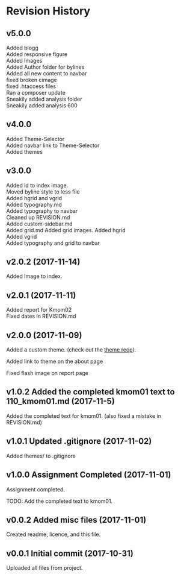 # Revision History

## v5.0.0
Added blogg  
Added responsive figure  
Added Images  
Added Author folder for bylines  
Added all new content to navbar  
fixed broken cimage  
fixed .htaccess files  
Ran a composer update  
Sneakily added analysis folder  
Sneakily added analysis 600  

## v4.0.0
Added Theme-Selector  
Added navbar link to Theme-Selector  
Added themes  

## v3.0.0
Added id to index image.  
Moved byline style to less file  
Added hgrid and vgrid  
Added typography.md  
Added typography to navbar  
Cleaned up REVISION.md   
Added custom-sidebar.md  
Added grid.md
Added grid images.
Added hgrid  
Added vgrid  
Added typography and grid to navbar  

## v2.0.2 (2017-11-14)
Added Image to index.

## v2.0.1 (2017-11-11)
Added report for Kmom02  
Fixed dates in REVISION.md

## v2.0.0 (2017-11-09)
Added a custom theme. (check out the [theme reop](https://github.com/SpaceLenore/anax-flat-theme)).

Added link to theme on the about page

Fixed flash image on report page

## v1.0.2 Added the completed kmom01 text to 110_kmom01.md (2017-11-5)
Added the completed text for kmom01. (also fixed a mistake in REVISION.md)

## v1.0.1 Updated .gitignore (2017-11-02)
Added themes/ to .gitignore

## v1.0.0 Assignment Completed (2017-11-01)
Assignment completed.

TODO: Add the completed text to kmom01.

## v0.0.2 Added misc files (2017-11-01)
Created readme, licence, and this file.

## v0.0.1 Initial commit (2017-10-31)
Uploaded all files from project.
